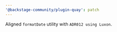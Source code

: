 ```yaml
---
'@backstage-community/plugin-quay': patch
---
```


Aligned `formatDate` utility with `ADR012 using Luxon`.
